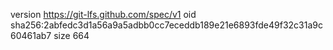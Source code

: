 version https://git-lfs.github.com/spec/v1
oid sha256:2abfedc3d1a56a9a5adbb0cc7eceddb189e21e6893fde49f32c31a9c60461ab7
size 664
